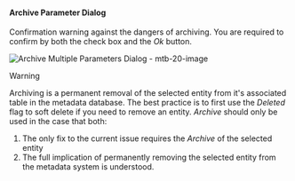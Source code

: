 #### Archive Parameter Dialog

Confirmation warning against the dangers of archiving.  You are required to confirm by both the check box and the *Ok* button.

![Archive Multiple Parameters Dialog - mtb-20-image](images/bimlflex-app-dialog-archive-parameter-list.png "Archive Multiple Parameters Dialog")

>[!WARNING]
> Archiving is a permanent removal of the selected entity from it's associated table in the metadata database.  The best practice is to first use the *Deleted* flag to soft delete if you need to remove an entity.  *Archive* should only be used in the case that both:
>
> 1. The only fix to the current issue requires the *Archive* of the selected entity
> 2. The full implication of permanently removing the selected entity from the metadata system is understood.

